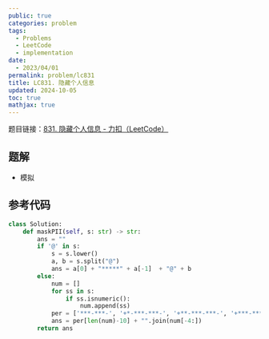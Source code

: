 ```yaml
---
public: true
categories: problem
tags:
  - Problems
  - LeetCode
  - implementation
date:
  - 2023/04/01
permalink: problem/lc831
title: LC831. 隐藏个人信息
updated: 2024-10-05
toc: true
mathjax: true
---
```


题目链接：[831. 隐藏个人信息 - 力扣（LeetCode）](https://leetcode.cn/problems/masking-personal-information/)

<!--more-->

## 题解

  + 模拟

## 参考代码

```python
class Solution:
    def maskPII(self, s: str) -> str:
        ans = ""
        if '@' in s:
            s = s.lower()
            a, b = s.split("@")
            ans = a[0] + "*****" + a[-1]  + "@" + b
        else:
            num = []
            for ss in s:
                if ss.isnumeric():
                    num.append(ss)
            per = ['***-***-', '+*-***-***-', '+**-***-***-', '+***-***-***-']
            ans = per[len(num)-10] + "".join(num[-4:])
        return ans
```


